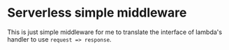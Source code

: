 # Serverless simple middleware

This is just simple middleware for me to translate the interface of lambda's handler to use `request => response`.

